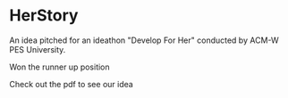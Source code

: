 # HerStory
An idea pitched for an ideathon "Develop For Her" conducted by ACM-W PES University. 

Won the runner up position

Check out the pdf to see our idea
